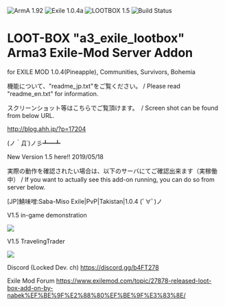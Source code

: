 ![ArmA 1.92](https://img.shields.io/badge/Arma-1.92-blue.svg) ![Exile 1.0.4a](https://img.shields.io/badge/Exile-1.0.4a-C72651.svg) ![LOOTBOX 1.5](https://img.shields.io/badge/LOOTBOX-v1.5-orange.svg) ![Build Status](https://img.shields.io/badge/build-passing-brightgreen.svg)

# LOOT-BOX "a3_exile_lootbox" Arma3 Exile-Mod Server Addon

for EXILE MOD 1.0.4(Pineapple), Communities, Survivors, Bohemia

機能について、"readme_jp.txt"をご覧ください。 / Please read "readme_en.txt" for information.

スクリーンショット等はこちらでご覧頂けます。　/ Screen shot can be found from below URL.

http://blog.ahh.jp/?p=17204

(ノ｀Д´)ノ彡┻━┻

New Version 1.5 here!!  2019/05/18

実際の動作を確認されたい場合は、以下のサーバにてご確認出来ます（実稼働中） / If you want to actually see this add-on running, you can do so from server below.

[JP]鯖味噌:Saba-Miso Exile|PvP|Takistan|1.0.4
(ﾟ∀ﾟ)ノ

V1.5 in-game demonstration

[![](http://img.youtube.com/vi/pVbM1F78G6M/0.jpg)](http://www.youtube.com/watch?v=pVbM1F78G6M "")

V1.5 TravelingTrader

[![](http://img.youtube.com/vi/xOWREQskIwM/0.jpg)](http://www.youtube.com/watch?v=xOWREQskIwM "")

Discord (Locked Dev. ch)
https://discord.gg/b4FT278

Exile Mod Forum
https://www.exilemod.com/topic/27878-released-loot-box-add-on-by-nabek%EF%BE%9F%E2%88%80%EF%BE%9F%E3%83%8E/
